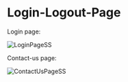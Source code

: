 # Login-Logout-Page

Login page:

![LoginPageSS](https://user-images.githubusercontent.com/115408879/200911531-aa518bc5-9a83-40d9-9d92-4dc2ce8c85c9.png)



Contact-us page:

![ContactUsPageSS](https://user-images.githubusercontent.com/115408879/200911590-587183f7-a222-47cb-91d5-ae8448993dbb.png)
